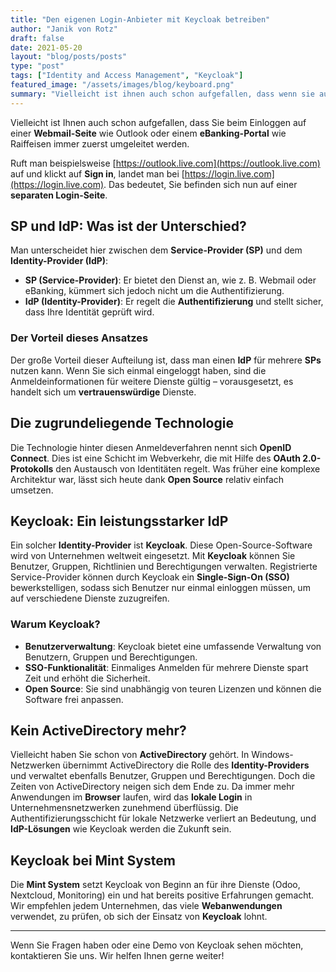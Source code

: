 ```yaml
---
title: "Den eigenen Login-Anbieter mit Keycloak betreiben"
author: "Janik von Rotz"
draft: false
date: 2021-05-20
layout: "blog/posts/posts"
type: "post"
tags: ["Identity and Access Management", "Keycloak"]
featured_image: "/assets/images/blog/keyboard.png"
summary: "Vielleicht ist ihnen auch schon aufgefallen, dass wenn sie auf einer Webmail-Seite wie Outlook oder im eBanking-Portal wie bei Raiffeisen einloggen wollen, werden sie immer zuerst umgeleitet. Ruft man..."
---
```


Vielleicht ist Ihnen auch schon aufgefallen, dass Sie beim Einloggen auf einer **Webmail-Seite** wie Outlook oder einem **eBanking-Portal** wie Raiffeisen immer zuerst umgeleitet werden. 

Ruft man beispielsweise [https://outlook.live.com](https://outlook.live.com) auf und klickt auf **Sign in**, landet man bei [https://login.live.com](https://login.live.com). Das bedeutet, Sie befinden sich nun auf einer **separaten Login-Seite**.

## SP und IdP: Was ist der Unterschied?

Man unterscheidet hier zwischen dem **Service-Provider (SP)** und dem **Identity-Provider (IdP)**:

- **SP (Service-Provider)**: Er bietet den Dienst an, wie z. B. Webmail oder eBanking, kümmert sich jedoch nicht um die Authentifizierung.
- **IdP (Identity-Provider)**: Er regelt die **Authentifizierung** und stellt sicher, dass Ihre Identität geprüft wird.

### Der Vorteil dieses Ansatzes

Der große Vorteil dieser Aufteilung ist, dass man einen **IdP** für mehrere **SPs** nutzen kann. Wenn Sie sich einmal eingeloggt haben, sind die Anmeldeinformationen für weitere Dienste gültig – vorausgesetzt, es handelt sich um **vertrauenswürdige** Dienste.

## Die zugrundeliegende Technologie

Die Technologie hinter diesen Anmeldeverfahren nennt sich **OpenID Connect**. Dies ist eine Schicht im Webverkehr, die mit Hilfe des **OAuth 2.0-Protokolls** den Austausch von Identitäten regelt. Was früher eine komplexe Architektur war, lässt sich heute dank **Open Source** relativ einfach umsetzen.

## Keycloak: Ein leistungsstarker IdP

Ein solcher **Identity-Provider** ist **Keycloak**. Diese Open-Source-Software wird von Unternehmen weltweit eingesetzt. Mit **Keycloak** können Sie Benutzer, Gruppen, Richtlinien und Berechtigungen verwalten. Registrierte Service-Provider können durch Keycloak ein **Single-Sign-On (SSO)** bewerkstelligen, sodass sich Benutzer nur einmal einloggen müssen, um auf verschiedene Dienste zuzugreifen.

### Warum Keycloak?

- **Benutzerverwaltung**: Keycloak bietet eine umfassende Verwaltung von Benutzern, Gruppen und Berechtigungen.
- **SSO-Funktionalität**: Einmaliges Anmelden für mehrere Dienste spart Zeit und erhöht die Sicherheit.
- **Open Source**: Sie sind unabhängig von teuren Lizenzen und können die Software frei anpassen.

## Kein ActiveDirectory mehr?

Vielleicht haben Sie schon von **ActiveDirectory** gehört. In Windows-Netzwerken übernimmt ActiveDirectory die Rolle des **Identity-Providers** und verwaltet ebenfalls Benutzer, Gruppen und Berechtigungen. Doch die Zeiten von ActiveDirectory neigen sich dem Ende zu. Da immer mehr Anwendungen im **Browser** laufen, wird das **lokale Login** in Unternehmensnetzwerken zunehmend überflüssig. Die Authentifizierungsschicht für lokale Netzwerke verliert an Bedeutung, und **IdP-Lösungen** wie Keycloak werden die Zukunft sein.

## Keycloak bei Mint System

Die **Mint System** setzt Keycloak von Beginn an für ihre Dienste (Odoo, Nextcloud, Monitoring) ein und hat bereits positive Erfahrungen gemacht. Wir empfehlen jedem Unternehmen, das viele **Webanwendungen** verwendet, zu prüfen, ob sich der Einsatz von **Keycloak** lohnt.

---

Wenn Sie Fragen haben oder eine Demo von Keycloak sehen möchten, kontaktieren Sie uns. Wir helfen Ihnen gerne weiter!
